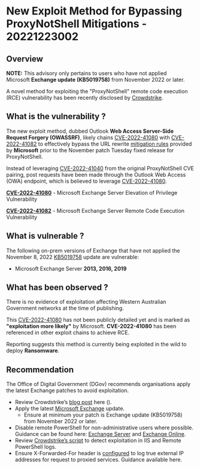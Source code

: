 # New Exploit Method for Bypassing ProxyNotShell Mitigations - 20221223002

## Overview
**NOTE:** This advisory only pertains to users who have not applied Microsoft **Exchange update (KB5019758)** from November 2022 or later.

A novel method for exploiting the "ProxyNotShell" remote code execution (RCE) vulnerability has been recently disclosed by [Crowdstrike](https://www.crowdstrike.com/blog/owassrf-exploit-analysis-and-recommendations/). 

## What is the vulnerability ?

The new exploit method, dubbed Outlook **Web Access Server-Side Request Forgery (OWASSRF)**, likely chains [CVE-2022-41080](https://msrc.microsoft.com/update-guide/en-US/vulnerability/CVE-2022-41080) with [CVE-2022-41082](https://msrc.microsoft.com/update-guide/vulnerability/CVE-2022-41082) to effectively bypass the URL rewrite [mitigation rules](https://msrc-blog.microsoft.com/2022/09/29/customer-guidance-for-reported-zero-day-vulnerabilities-in-microsoft-exchange-server/) provided by **Microsoft** prior to the November patch Tuesday fixed release for ProxyNotShell.

Instead of leveraging [CVE-2022-41040](https://msrc.microsoft.com/update-guide/vulnerability/CVE-2022-41040) from the original ProxyNotShell CVE pairing, post requests have been made through the Outlook Web Access (OWA) endpoint, which is believed to leverage [CVE-2022-41080](https://msrc.microsoft.com/update-guide/en-US/vulnerability/CVE-2022-41080). 

**[CVE-2022-41080](https://msrc.microsoft.com/update-guide/en-US/vulnerability/CVE-2022-41080)** - Microsoft Exchange Server Elevation of Privilege Vulnerability

**[CVE-2022-41082](https://msrc.microsoft.com/update-guide/vulnerability/CVE-2022-41082)** - Microsoft Exchange Server Remote Code Execution Vulnerability

## What is vulnerable ? 
The following on-prem versions of Exchange that have not applied the November 8, 2022 [KB5019758](https://support.microsoft.com/en-us/topic/description-of-the-security-update-for-microsoft-exchange-server-2019-2016-and-2013-november-8-2022-kb5019758-2b3b039b-68b9-4f35-9064-6b286f495b1d) update are vulnerable:

- Microsoft Exchange Server **2013, 2016, 2019**

## What has been observed ?

There is no evidence of exploitation affecting Western Australian Government networks at the time of publishing.

This [CVE-2022-41080](https://msrc.microsoft.com/update-guide/en-US/vulnerability/CVE-2022-41080) has not been publicly detailed yet and is marked as **"exploitation more likely"** by 
Microsoft. **CVE-2022-41080** has been referenced in other exploit chains to achieve RCE.

Reporting suggests this method is currently being exploited in the wild to deploy **Ransomware**.  

## Recommendation
The Office of Digital Government (DGov) recommends organisations apply the latest Exchange patches to avoid exploitation.

- Review Crowdstrike’s [blog post](https://www.crowdstrike.com/blog/owassrf-exploit-analysis-and-recommendations/)
here ().
- Apply the latest [Microsoft Exchange](https://msrc.microsoft.com/update-guide/deployments) update. 
    - Ensure at minimum your patch is Exchange update (KB5019758) from November 2022 or later.
- Disable remote PowerShell for non-administrative users where possible. Guidance can be found here: [Exchange Server](https://learn.microsoft.com/en-us/powershell/exchange/control-remote-powershell-access-to-exchange-servers?view=exchange-ps&viewFallbackFrom=exchange-ps%22%20%5Cl%20%22use-the-exchange-management-shell-to-enable-or-disable-remote-powershell-access-for-a-user) and [Exchange Online](https://learn.microsoft.com/en-us/powershell/exchange/disable-access-to-exchange-online-powershell?view=exchange-ps).
- Review [Crowdstrike’s script](https://github.com/CrowdStrike/OWASSRF) to detect exploitation in IIS and Remote PowerShell logs.
- Ensure X-Forwarded-For header is [configured](https://techcommunity.microsoft.com/t5/iis-support-blog/how-to-use-x-forwarded-for-header-to-log-actual-client-ip/ba-p/873115) to log true external IP addresses for request to proxied services. Guidance available here.

